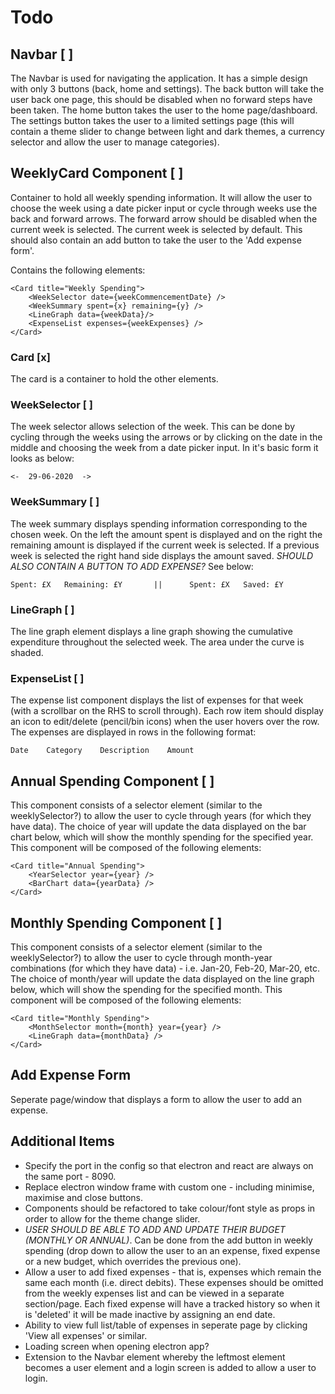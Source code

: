# Todo

## Navbar [ ]
The Navbar is used for navigating the application. It has a simple design with only 3 buttons (back, home and settings). The back button will take the user back one page, this should be disabled when no forward steps have been taken. The home button takes the user to the home page/dashboard. The settings button takes the user to a limited settings page (this will contain a theme slider to change between light and dark themes, a currency selector and allow the user to manage categories).

## WeeklyCard Component [ ]

Container to hold all weekly spending information. It will allow the user to choose the week using a date picker input or cycle through weeks use the back and forward arrows. The forward arrow should be disabled when the current week is selected. The current week is selected by default. This should also contain an add button to take the user to the 'Add expense form'.

Contains the following elements:

    <Card title="Weekly Spending">
        <WeekSelector date={weekCommencementDate} />
        <WeekSummary spent={x} remaining={y} />
        <LineGraph data={weekData}/>
        <ExpenseList expenses={weekExpenses} />
    </Card>

### Card [x]

The card is a container to hold the other elements.

### WeekSelector [ ]
The week selector allows selection of the week. This can be done by cycling through the weeks using the arrows or by clicking on the date in the middle and choosing the week from a date picker input. In it's basic form it looks as below:

    <-  29-06-2020  ->

### WeekSummary [ ]
The week summary displays spending information corresponding to the chosen week. On the left the amount spent is displayed and on the right the remaining amount is displayed if the current week is selected. If a previous week is selected the right hand side displays the amount saved. *SHOULD ALSO CONTAIN A BUTTON TO ADD EXPENSE?* See below:

    Spent: £X   Remaining: £Y       ||      Spent: £X   Saved: £Y

### LineGraph [ ]
The line graph element displays a line graph showing the cumulative expenditure throughout the selected week. The area under the curve is shaded. 

### ExpenseList [ ]
The expense list component displays the list of expenses for that week (with a scrollbar on the RHS to scroll through). Each row item should display an icon to edit/delete (pencil/bin icons) when the user hovers over the row. The expenses are displayed in rows in the following format:

    Date    Category    Description    Amount

## Annual Spending Component [ ]
This component consists of a selector element (similar to the weeklySelector?) to allow the user to cycle through years (for which they have data). The choice of year will update the data displayed on the bar chart below, which will show the monthly spending for the specified year. This component will be composed of the following elements:

    <Card title="Annual Spending">
        <YearSelector year={year} />
        <BarChart data={yearData} />
    </Card>

## Monthly Spending Component [ ]
This component consists of a selector element (similar to the weeklySelector?) to allow the user to cycle through month-year combinations (for which they have data) - i.e. Jan-20, Feb-20, Mar-20, etc. The choice of month/year will update the data displayed on the line graph below, which will show the spending for the specified month. This component will be composed of the following elements:

    <Card title="Monthly Spending">
        <MonthSelector month={month} year={year} />
        <LineGraph data={monthData} />
    </Card>

## Add Expense Form
Seperate page/window that displays a form to allow the user to add an expense.

## Additional Items
- Specify the port in the config so that electron and react are always on the same port - 8090.
- Replace electron window frame with custom one - including minimise, maximise and close buttons.
-  Components should be refactored to take colour/font style as props in order to allow for the theme change slider.
- *USER SHOULD BE ABLE TO ADD AND UPDATE THEIR BUDGET (MONTHLY OR ANNUAL)*. Can be done from the add button in weekly spending (drop down to allow the user to an an expense, fixed expense or a new budget, which overrides the previous one).
- Allow a user to add fixed expenses - that is, expenses which remain the same each month (i.e. direct debits). These expenses should be omitted from the weekly expenses list and can be viewed in a separate section/page. Each fixed expense will have a tracked history so when it is 'deleted' it will be made inactive by assigning an end date.
- Ability to view full list/table of expenses in seperate page by clicking 'View all expenses' or similar.
- Loading screen when opening electron app?
- Extension to the Navbar element whereby the leftmost element becomes a user element and a login screen is added to allow a user to login.